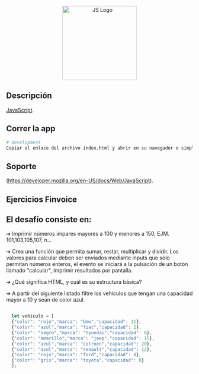 <p align="center">
  <a href="http://nestjs.com/" target="blank"><img src="https://sujanbyanjankar.com.np/wp-content/uploads/2019/09/javascript.png" width="200" alt="JS Logo" /></a>
</p>

[circleci-image]: https://sujanbyanjankar.com.np/wp-content/uploads/2019/09/javascript.png
[circleci-url]: https://sujanbyanjankar.com.np/wp-content/uploads/2019/09/javascript.png

## Descripción

[JavaScript](https://developer.mozilla.org/en-US/docs/Web/JavaScript).

## Correr la app

```bash
# development
Copiar el enlace del archivo index.html y abrir en su navegador o simplemente arrastrarlo.
```

## Soporte

(https://developer.mozilla.org/en-US/docs/Web/JavaScript).

## Ejercicios Finvoice

## El desafío consiste en:

➔ Imprimir números impares mayores a 100 y menores a 150, EJM. 101,103,105,107, n... 

➔ Crea una función que permita sumar, restar, multiplicar y dividir. Los valores para calcular deben ser enviados mediante inputs que solo permitan números enteros, el evento se iniciará a la pulsación de un botón llamado "calcular", Imprimir resultados por pantalla.

➔ ¿Qué significa HTML, y cuál es su estructura básica?

➔ A partir del siguiente listado filtre los vehículos que tengan una capacidad mayor a 10 y sean de color azul.

```javascript
  
  let vehiculo = [
  {"color": "rojo","marca": "bmw","capacidad": 11},
  {"color": "azul","marca": "fiat","capacidad": 2},
  {"color": "negro","marca": "hyundai","capacidad": 6},
  {"color": "amarillo","marca": "jeep","capacidad": 15},
  {"color": "azul","marca": "citroen","capacidad": 20},
  {"color": "azul","marca": "renault","capacidad": 12},
  {"color": "rojo","marca": "ford","capacidad": 4},
  {"color": "gris","marca": "toyota","capacidad": 8}
  ];
  
```
 
